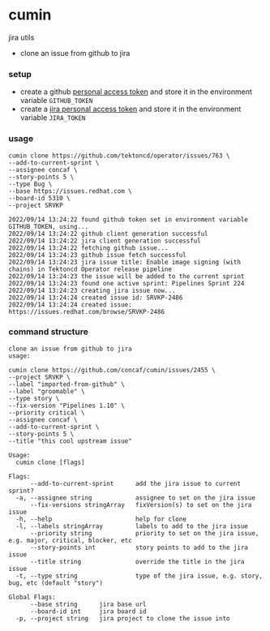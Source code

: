 # cumin
jira utils
- clone an issue from github to jira

### setup

- create a github [personal access token](https://github.com/settings/tokens)
  and store it in the environment variable `GITHUB_TOKEN`
- create a [jira personal access token](https://issues.redhat.com/secure/ViewProfile.jspa?selectedTab=com.atlassian.pats.pats-plugin:jira-user-personal-access-tokens) and store it in the 
  environment variable `JIRA_TOKEN`

### usage

```console
cumin clone https://github.com/tektoncd/operator/issues/763 \
--add-to-current-sprint \
--assignee concaf \
--story-points 5 \
--type Bug \
--base https://issues.redhat.com \
--board-id 5310 \
--project SRVKP

2022/09/14 13:24:22 found github token set in environment variable GITHUB_TOKEN, using...
2022/09/14 13:24:22 github client generation successful
2022/09/14 13:24:22 jira client generation successful
2022/09/14 13:24:22 fetching github issue...
2022/09/14 13:24:23 github issue fetch successful
2022/09/14 13:24:23 jira issue title: Enable image signing (with chains) in Tektoncd Operator release pipeline
2022/09/14 13:24:23 the issue will be added to the current sprint
2022/09/14 13:24:23 found one active sprint: Pipelines Sprint 224
2022/09/14 13:24:23 creating jira issue now...
2022/09/14 13:24:24 created issue id: SRVKP-2486
2022/09/14 13:24:24 created issue: https://issues.redhat.com/browse/SRVKP-2486
```

### command structure

```console
clone an issue from github to jira
usage:

cumin clone https://github.com/concaf/cumin/issues/2455 \
--project SRVKP \
--label "imported-from-github" \
--label "groomable" \
--type story \
--fix-version "Pipelines 1.10" \
--priority critical \
--assignee concaf \
--add-to-current-sprint \
--story-points 5 \
--title "this cool upstream issue"

Usage:
  cumin clone [flags]

Flags:
      --add-to-current-sprint      add the jira issue to current sprint?
  -a, --assignee string            assignee to set on the jira issue
      --fix-versions stringArray   fixVersion(s) to set on the jira issue
  -h, --help                       help for clone
  -l, --labels stringArray         labels to add to the jira issue
      --priority string            priority to set on the jira issue, e.g. major, critical, blocker, etc
      --story-points int           story points to add to the jira issue
      --title string               override the title in the jira issue
  -t, --type string                type of the jira issue, e.g. story, bug, etc (default "story")

Global Flags:
      --base string      jira base url
      --board-id int     jira board id
  -p, --project string   jira project to clone the issue into
```
